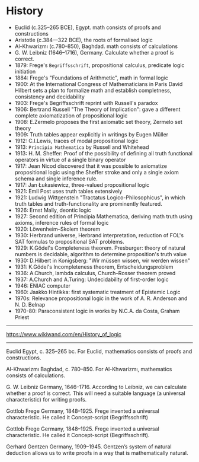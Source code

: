 # History


- Euclid (c.325–265 BCE), Egypt. math consists of proofs and constructions
- Aristotle (c.384—322 BCE), the roots of formalised logic
- Al-Khwarizmı (c.780–850), Baghdad. math consists of calculations
- G. W. Leibniz (1646–1716), Germany. Calculate whether a proof is correct.
- 1879: Frege's `Begriffsschrift`, propositional calculus, predicate logic initiation
- 1884: Frege's "Foundations of Arithmetic", math in formal logic
- 1900: At the International Congress of Mathematicians in Paris David Hilbert sets a plan to formalize math and establish completness, consistency and decidability
- 1903: Frege's Begriffsschrift reprint with Russell's paradox
- 1906: Bertrand Russell "The Theory of Implication": gave a different complete axiomatization of propositional logic
- 1908: E.Zermelo proposes the first axiomatic set theory, Zermelo set theory
- 1909: Truth tables appear explicitly in writings by Eugen Müller
- 1912: C.I.Lewis, traces of modal propositional logic
- 1913: `Principia Mathematica` by Russell and Whitehead
- 1913: H. M. Sheffer: Proof of the possibility of defining all truth functional operators in virtue of a single binary operator
- 1917: Jean Nicod discovered that it was possible to axiomatize propositional logic using the Sheffer stroke and only a single axiom schema and single inference rule.
- 1917: Jan Łukasiewicz, three-valued propositional logic
- 1921: Emil Post uses truth tables extensively
- 1921: Ludwig Wittgenstein "Tractatus Logico-Philosophicus", in which truth tables and truth-functionality are prominently featured.
- 1926: Ernst Mally, deontic logic
- 1927: Second edition of Principia Mathematica, deriving math truth using axioms, inference rules of formal logic
- 1920: Löwenheim–Skolem theorem
- 1930: Herbrand universe, Herbrand interpretation, reduction of FOL's SAT formulas to propositional SAT problems.
- 1929: K.Gödel's Completeness theorem. Presburger: theory of natural numbers is decidable, algorithm to determine proposition's truth value
- 1930: D.Hilbert in Konigsberg: "Wir müssen wissen, wir werden wissen"
- 1931: K.Gödel's Incompleteness theorem, Entscheidungsproblem
- 1936: A.Church, lambda calculus, Church–Rosser theorem proved
- 1937: A.Church and A.Turing: Undecidability of first-order logic
- 1946: ENIAC computer
- 1960: Jaakko Hintikka: first systematic treatment of Epistemic Logic
- 1970s: Relevance propositional logic in the work of A. R. Anderson and N. D. Belnap
- 1970-80: Paraconsistent logic in works by N.C.A. da Costa, Graham Priest


---

https://www.wikiwand.com/en/History_of_logic


---


Euclid Egypt, c. 325–265 bc.
For Euclid, mathematics consists of proofs and
constructions.

Al-Khwarizmı Baghdad, c. 780–850.
For Al-Khwarizmı, mathematics consists of
calculations.

G. W. Leibniz Germany, 1646–1716.
According to Leibniz, we can calculate whether a
proof is correct. This will need a suitable language
(a universal characteristic) for writing proofs.

Gottlob Frege Germany, 1848–1925.
Frege invented a universal characteristic. He called
it Concept-script (Begriffsschrift)

Gottlob Frege Germany, 1848–1925.
Frege invented a universal characteristic. He called
it Concept-script (Begriffsschrift).

Gerhard Gentzen Germany, 1909–1945.
Gentzen’s system of natural deduction allows us to
write proofs in a way that is mathematically
natural.
